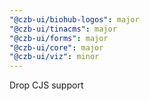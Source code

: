 ```yaml
---
"@czb-ui/biohub-logos": major
"@czb-ui/tinacms": major
"@czb-ui/forms": major
"@czb-ui/core": major
"@czb-ui/viz": minor
---
```


Drop CJS support
